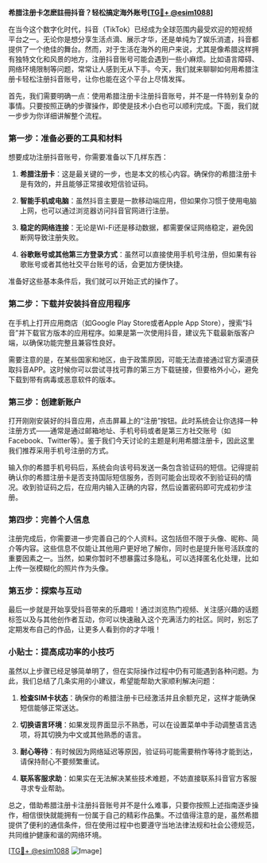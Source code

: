 **希腊注册卡怎麽註冊抖音？轻松搞定海外账号[[TG💪+ @esim1088](https://t.me/s/esim1088)]**

在当今这个数字化时代，抖音（TikTok）已经成为全球范围内最受欢迎的短视频平台之一。无论你是想分享生活点滴、展示才华，还是单纯为了娱乐消遣，抖音都提供了一个绝佳的舞台。然而，对于生活在海外的用户来说，尤其是像希腊这样拥有独特文化和风景的地方，注册抖音账号可能会遇到一些小麻烦。比如语言障碍、网络环境限制等问题，常常让人感到无从下手。今天，我们就来聊聊如何用希腊注册卡轻松注册抖音账号，让你也能在这个平台上尽情发挥。

首先，我们需要明确一点：使用希腊注册卡注册抖音账号，并不是一件特别复杂的事情。只要按照正确的步骤操作，即使是技术小白也可以顺利完成。下面，我们就一步步为你详细讲解整个流程。

### 第一步：准备必要的工具和材料

想要成功注册抖音账号，你需要准备以下几样东西：

1. **希腊注册卡**：这是最关键的一步，也是本文的核心内容。确保你的希腊注册卡是有效的，并且能够正常接收短信验证码。
   
2. **智能手机或电脑**：虽然抖音主要是一款移动端应用，但如果你习惯于使用电脑上网，也可以通过浏览器访问抖音官网进行注册。

3. **稳定的网络连接**：无论是Wi-Fi还是移动数据，都需要保证网络稳定，避免因断网导致注册失败。

4. **谷歌账号或其他第三方登录方式**：虽然可以直接使用手机号注册，但如果有谷歌账号或者其他社交平台账号的话，会更加方便快捷。

准备好这些基本条件后，我们就可以开始正式的操作了。

### 第二步：下载并安装抖音应用程序

在手机上打开应用商店（如Google Play Store或者Apple App Store），搜索“抖音”并下载官方版本的应用程序。如果是第一次使用抖音，建议先下载最新版客户端，以确保功能完整且兼容性良好。

需要注意的是，在某些国家和地区，由于政策原因，可能无法直接通过官方渠道获取抖音APP。这时候你可以尝试寻找可靠的第三方下载链接，但要格外小心，避免下载到带有病毒或恶意软件的版本。

### 第三步：创建新账户

打开刚刚安装好的抖音应用，点击屏幕上的“注册”按钮。此时系统会让你选择一种注册方式——通常是通过邮箱地址、手机号码或者是第三方社交账号（如Facebook、Twitter等）。鉴于我们今天讨论的主题是利用希腊注册卡，因此这里我们推荐采用手机号注册的方式。

输入你的希腊手机号码后，系统会向该号码发送一条包含验证码的短信。记得提前确认你的希腊注册卡是否支持国际短信服务，否则可能会出现收不到验证码的情况。收到验证码之后，在应用内输入正确的内容，然后设置密码即可完成初步注册。

### 第四步：完善个人信息

注册完成后，你需要进一步完善自己的个人资料。这包括但不限于头像、昵称、简介等内容。这些信息不仅能让其他用户更好地了解你，同时也是提升账号活跃度的重要因素之一。当然，如果你暂时不想暴露过多隐私，可以选择匿名化处理，比如上传一张模糊化的照片作为头像。

### 第五步：探索与互动

最后一步就是开始享受抖音带来的乐趣啦！通过浏览热门视频、关注感兴趣的话题标签以及与其他创作者互动，你可以快速融入这个充满活力的社区。同时，别忘了定期发布自己的作品，让更多人看到你的才华哦！

### 小贴士：提高成功率的小技巧

虽然以上步骤已经足够简单明了，但在实际操作过程中仍有可能遇到各种问题。为此，我们总结了几条实用的小建议，希望能帮助大家顺利解决问题：

1. **检查SIM卡状态**：确保你的希腊注册卡已经激活并且余额充足，这样才能确保短信能够正常送达。

2. **切换语言环境**：如果发现界面显示不熟悉，可以在设置菜单中手动调整语言选项，将其切换为中文或其他熟悉的语言。

3. **耐心等待**：有时候因为网络延迟等原因，验证码可能需要稍作等待才能到达，请保持耐心不要频繁重试。

4. **联系客服求助**：如果实在无法解决某些技术难题，不妨直接联系抖音官方客服寻求专业帮助。

总之，借助希腊注册卡注册抖音账号并不是什么难事，只要你按照上述指南逐步操作，相信很快就能拥有一份属于自己的精彩作品集。不过值得注意的是，虽然希腊提供了便利的通信条件，但在使用过程中也要遵守当地法律法规和社会公德规范，共同维护健康和谐的网络环境。

[[TG💪+ @esim1088](https://t.me/s/esim1088) ![Image](https://i.postimg.cc/4NQfJmqS/Snipaste-2025-05-13-00-14-12.png)]